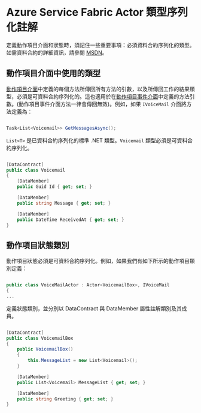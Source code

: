<properties
   pageTitle="Azure Service Fabric Actor 的動作項目類型序列化註解"
   description="定義可用於定義 Azure Fabric Reliable Actor 狀態與介面其可序列化類別的基本需求"
   services="service-fabric"
   documentationCenter=".net"
   authors="clca"
   manager="timlt"
   editor=""/>

<tags
   ms.service="service-fabric"
   ms.devlang="dotnet"
   ms.topic="article"
   ms.tgt_pltfrm="NA"
   ms.workload="NA"
   ms.date="03/02/2015"
   ms.author="claudioc"/>


# Azure Service Fabric Actor 類型序列化註解

定義動作項目介面和狀態時，須記住一些重要事項：必須資料合約序列化的類型。如需資料合約的詳細資訊，請參閱 [MSDN](https://msdn.microsoft.com/library/ms731923.aspx)。

## 動作項目介面中使用的類型

[動作項目介面](service-fabric-reliable-actors-introduction.md#actors)中定義的每個方法所傳回所有方法的引數，以及所傳回工作的結果類型，必須是可資料合約序列化的。這也適用於在[動作項目事件介面](service-fabric-reliable-actors-events.md#actor-events)中定義的方法引數。(動作項目事件介面方法一律會傳回無效)。例如，如果 `IVoiceMail` 介面將方法定義為：

```csharp

Task<List<Voicemail>> GetMessagesAsync();

```

`List<T>` 是已資料合約序列化的標準 .NET 類型。`Voicemail` 類型必須是可資料合約序列化。

```csharp

[DataContract]
public class Voicemail
{
    [DataMember]
    public Guid Id { get; set; }

    [DataMember]
    public string Message { get; set; }

    [DataMember]
    public DateTime ReceivedAt { get; set; }
}

```

## 動作項目狀態類別

動作項目狀態必須是可資料合約序列化。例如，如果我們有如下所示的動作項目類別定義：

```csharp

public class VoiceMailActor : Actor<VoicemailBox>, IVoiceMail
{
...

```

定義狀態類別，並分別以 DataContract 與 DataMember 屬性註解類別及其成員。

```csharp

[DataContract]
public class VoicemailBox
{
    public VoicemailBox()
    {
        this.MessageList = new List<Voicemail>();
    }

    [DataMember]
    public List<Voicemail> MessageList { get; set; }

    [DataMember]
    public string Greeting { get; set; }
}

```
 

<!---HONumber=July15_HO2-->